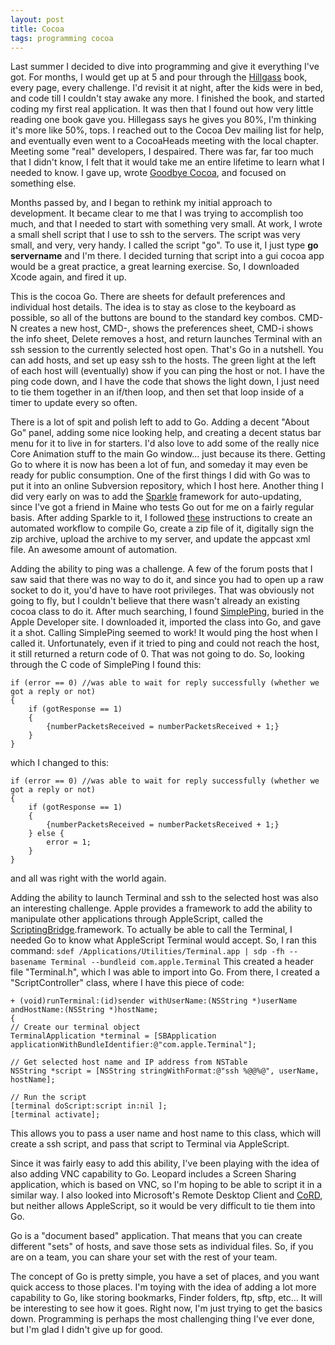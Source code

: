 ```yaml
--- 
layout: post
title: Cocoa
tags: programming cocoa 
---
```


Last summer I decided to dive into programming and give it everything I've got.  For months, I would get up at 5 and pour through the [Hillgass][1] book, every page, every challenge.  I'd revisit it at night, after the kids were in bed, and code till I couldn't stay awake any more.  I finished the book, and started coding my first real application.  It was then that I found out how very little reading one book gave you.  Hillegass says he gives you 80%, I'm thinking it's more like 50%, tops.  I reached out to the Cocoa Dev mailing list for help, and eventually even went to a CocoaHeads meeting with the local chapter.  Meeting some "real" developers, I despaired.  There was far, far too much that I didn't know, I felt that it would take me an entire lifetime to learn what I needed to know.  I gave up, wrote [Goodbye Cocoa][2], and focused on something else.

Months passed by, and I began to rethink my initial approach to development.  It became clear to me that I was trying to accomplish too much, and that I needed to start with something very small.  At work, I wrote a small shell script that I use to ssh to the servers.  The script was very small, and very, very handy.  I called the script "go".  To use it, I just type **go servername** and I'm there.  I decided turning that script into a gui cocoa app would be a great practice, a great learning exercise.  So, I downloaded Xcode again, and fired it up.

This is the cocoa Go.  There are sheets for default preferences and individual host details.  The idea is to stay as close to the keyboard as possible, so all of the buttons are bound to the standard key combos.  CMD-N creates a new host, CMD-, shows the preferences sheet, CMD-i shows the info sheet, Delete removes a host, and return launches Terminal with an ssh session to the currently selected host open.  That's Go in a nutshell.  You can add hosts, and set up easy ssh to the hosts.  The green light at the left of each host will (eventually) show if you can ping the host or not.  I have the ping code down, and I have the code that shows the light down, I just need to tie them together in an if/then loop, and then set that loop inside of a timer to update every so often.

There is a lot of spit and polish left to add to Go.  Adding a decent "About Go" panel, adding some nice looking help, and creating a decent status bar menu for it to live in for starters.  I'd also love to add some of the really nice Core Animation stuff to the main Go window... just because its there.  Getting Go to where it is now has been a lot of fun, and someday it may even be ready for public consumption.  One of the first things I did with Go was to put it into an online Subversion repository, which I host here.  Another thing I did very early on was to add the [Sparkle][3] framework for auto-updating, since I've got a friend in Maine who tests Go out for me on a fairly regular basis.  After adding Sparkle to it, I followed [these][4] instructions to create an automated workflow to compile Go, create a zip file of it, digitally sign the zip archive, upload the archive to my server, and update the appcast xml file.  An awesome amount of automation.

Adding the ability to ping was a challenge.  A few of the forum posts that I saw said that there was no way to do it, and since you had to open up a raw socket to do it, you'd have to have root privileges.  That was obviously not going to fly, but I couldn't believe that there wasn't already an existing cocoa class to do it.  After much searching, I found [SimplePing][5], buried in the Apple Developer site.  I downloaded it, imported the class into Go, and gave it a shot.  Calling SimplePing seemed to work!  It would ping the host when I called it.  Unfortunately, even if it tried to ping and could not reach the host, it still returned a return code of 0.  That was not going to do.  So, looking through the C code of SimplePing I found this:

    if (error == 0) //was able to wait for reply successfully (whether we got a reply or not)
    {
        if (gotResponse == 1)
	    {
			{numberPacketsReceived = numberPacketsReceived + 1;}
		}
	}
	
which I changed to this:

    if (error == 0) //was able to wait for reply successfully (whether we got a reply or not)
    {
        if (gotResponse == 1)
		{
			{numberPacketsReceived = numberPacketsReceived + 1;}
		} else {
			error = 1;
		}
	}

and all was right with the world again.

Adding the ability to launch Terminal and ssh to the selected host was also an interesting challenge.  Apple provides a framework to add the ability to manipulate other applications through AppleScript, called the [ScriptingBridge][6].framework.  To actually be able to call the Terminal, I needed Go to know what AppleScript Terminal would accept.  So, I ran this command:
`sdef /Applications/Utilities/Terminal.app | sdp -fh --basename Terminal --bundleid com.apple.Terminal`
This created a header file "Terminal.h", which I was able to import into Go.  From there, I created a "ScriptController" class, where I have this piece of code:

    + (void)runTerminal:(id)sender withUserName:(NSString *)userName andHostName:(NSString *)hostName;
    {
	// Create our terminal object
	TerminalApplication *terminal = [SBApplication applicationWithBundleIdentifier:@"com.apple.Terminal"];
    
	// Get selected host name and IP address from NSTable
	NSString *script = [NSString stringWithFormat:@"ssh %@@%@", userName, hostName]; 
    
	// Run the script
	[terminal doScript:script in:nil ];
	[terminal activate];

This allows you to pass a user name and host name to this class, which will create a ssh script, and pass that script to Terminal via AppleScript.

Since it was fairly easy to add this ability, I've been playing with the idea of also adding VNC capability to Go.  Leopard includes a Screen Sharing application, which is based on VNC, so I'm hoping to be able to script it in a similar way.  I also looked into Microsoft's Remote Desktop Client and [CoRD][7], but neither allows AppleScript, so it would be very difficult to tie them into Go.

Go is a "document based" application.  That means that you can create different "sets" of hosts, and save those sets as individual files.  So, if you are on a team, you can share your set with the rest of your team.

The concept of Go is pretty simple, you have a set of places, and you want quick access to those places.  I'm toying with the idea of adding a lot more capability to Go, like storing bookmarks, Finder folders, ftp, sftp, etc...  It will be interesting to see how it goes.  Right now, I'm just trying to get the basics down.  Programming is perhaps the most challenging thing I've ever done, but I'm glad I didn't give up for good.


[1]: http://www.amazon.com/exec/obidos/ASIN/0321503619/bignerdranch-20
[2]: http://ibuys.github.com/2008/12/goodbye-cocoa.html
[3]: http://sparkle.andymatuschak.org/
[4]: http://www.entropy.ch/blog/Developer/2008/09/22/Sparkle-Appcast-Automation-in-Xcode.html
[5]: http://developer.apple.com/samplecode/SimplePing/index.html
[6]: http://www.apple.com/applescript/features/scriptingbridge.html
[7]: http://cord.sourceforge.net
